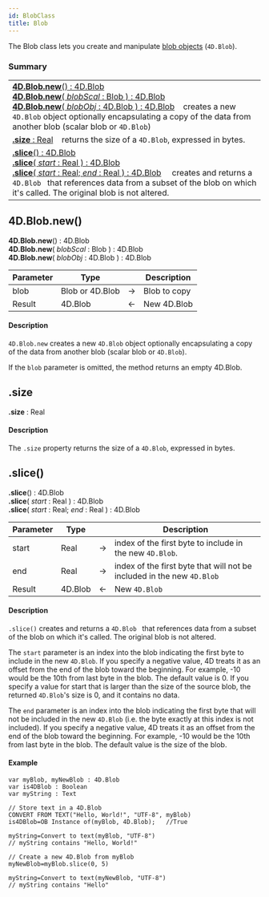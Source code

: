 ```yaml
---
id: BlobClass
title: Blob
---
```


The Blob class lets you create and manipulate [blob objects](../basics/lang-blob.md#blob-types) (`4D.Blob`).

### Summary

||
|---|
|[**4D.Blob.new**() : 4D.Blob<br/>**4D.Blob.new**( *blobScal* : Blob ) : 4D.Blob<br/>**4D.Blob.new**( *blobObj* : 4D.Blob ) : 4D.Blob](#4dblobnew)&nbsp;&nbsp;&nbsp;&nbsp;creates a new `4D.Blob` object optionally encapsulating a copy of the data from another blob (scalar blob or `4D.Blob`)|
|[**.size** : Real](#size)&nbsp;&nbsp;&nbsp;&nbsp;returns the size of a `4D.Blob`, expressed in bytes.|
|[**.slice**() : 4D.Blob<br/>**.slice**( *start* : Real ) : 4D.Blob<br/>**.slice**( *start* : Real; *end* : Real ) : 4D.Blob](#slice)&nbsp;&nbsp;&nbsp;&nbsp; creates and returns a `4D.Blob ` that references data from a subset of the blob on which it's called. The original blob is not altered.|

## 4D.Blob.new()


**4D.Blob.new**() : 4D.Blob<br/>**4D.Blob.new**( *blobScal* : Blob ) : 4D.Blob<br/>**4D.Blob.new**( *blobObj* : 4D.Blob ) : 4D.Blob




| Parameter | Type            |     | Description  |
| --------- | --------------- | :-: | ------------ |
| blob      | Blob or 4D.Blob | ->  | Blob to copy |
| Result    | 4D.Blob         | <-  | New 4D.Blob  |

#### Description

`4D.Blob.new` creates a new `4D.Blob` object optionally encapsulating a copy of the data from another blob (scalar blob or `4D.Blob`).

If the `blob` parameter is omitted, the method returns an empty 4D.Blob.

## .size

**.size** : Real

#### Description

The `.size` property returns the size of a `4D.Blob`, expressed in bytes.

## .slice()

**.slice**() : 4D.Blob<br/>**.slice**( *start* : Real ) : 4D.Blob<br/>**.slice**( *start* : Real; *end* : Real ) : 4D.Blob



| Parameter | Type ||Description |
| --------- | ------- | :-: | --- |
| start| Real    | ->  | index of the first byte to include in the new `4D.Blob`.               |
| end| Real    | ->  | index of the first byte that will not be included in the new `4D.Blob` |
| Result| 4D.Blob | <-  | New `4D.Blob`|

#### Description

`.slice()`  creates and returns a `4D.Blob ` that references data from a subset of the blob on which it's called. The original blob is not altered.

The `start` parameter is an index into the blob indicating the first byte to include in the new `4D.Blob`. If you specify a negative value, 4D treats it as an offset from the end of the blob toward the beginning. For example, -10 would be the 10th from last byte in the blob. The default value is 0. If you specify a value for start that is larger than the size of the source blob, the returned `4D.Blob`'s size is 0, and it contains no data.

The `end` parameter is an index into the blob indicating the first byte that will not be included in the new `4D.Blob` (i.e. the byte exactly at this index is not included). If you specify a negative value, 4D treats it as an offset from the end of the blob toward the beginning. For example, -10 would be the 10th from last byte in the blob. The default value is the size of the blob.

#### Example

```4d
var myBlob, myNewBlob : 4D.Blob
var is4DBlob : Boolean
var myString : Text

// Store text in a 4D.Blob
CONVERT FROM TEXT("Hello, World!", "UTF-8", myBlob)
is4DBlob=OB Instance of(myBlob, 4D.Blob);   //True

myString=Convert to text(myBlob, "UTF-8")
// myString contains "Hello, World!"

// Create a new 4D.Blob from myBlob
myNewBlob=myBlob.slice(0, 5)

myString=Convert to text(myNewBlob, "UTF-8")
// myString contains "Hello"
```
